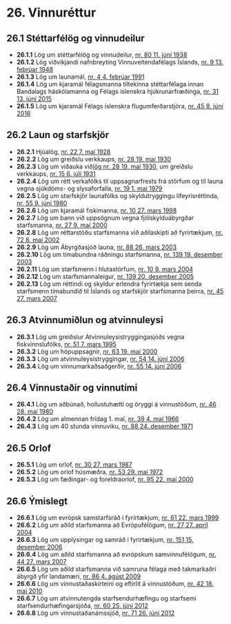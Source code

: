 # 26. Vinnuréttur

## 26.1 Stéttarfélög og vinnudeilur

* __26.1.1__ Lög um stéttarfélög og vinnudeilur, [nr. 80 11. júní 1938](1938080.md)
* __26.1.2__ Lög viðvíkjandi nafnbreyting Vinnuveitendafélags Íslands, [nr. 9 13. febrúar 1948](1948009.md)
* __26.1.3__ Lög um launamál, [nr. 4 4. febrúar 1991](1991004.md)
* __26.1.4__ Lög um kjaramál félagsmanna tiltekinna stéttarfélaga innan Bandalags háskólamanna og Félags íslenskra hjúkrunarfræðinga, [nr. 31 13. júní 2015](2015031.md)
* __26.1.5__ Lög um kjaramál Félags íslenskra flugumferðarstjóra, [nr. 45 8. júní 2016](2016045.md)

## 26.2 Laun og starfskjör

* __26.2.1__ Hjúalög, [nr. 22 7. maí 1928](1928022.md)
* __26.2.2__ Lög um greiðslu verkkaups, [nr. 28 19. maí 1930](1930028.md)
* __26.2.3__ Lög um viðauka við[lög nr. 28 19. maí 1930](1930028.md), um greiðslu verkkaups, [nr. 15 6. júlí 1931](1931015.md)
* __26.2.4__ Lög um rétt verkafólks til uppsagnarfrests frá störfum og til launa vegna sjúkdóms- og slysaforfalla, [nr. 19 1. maí 1979](1979019.md)
* __26.2.5__ Lög um starfskjör launafólks og skyldutryggingu lífeyrisréttinda, [nr. 55 9. júní 1980](1980055.md)
* __26.2.6__ Lög um kjaramál fiskimanna, [nr. 10 27. mars 1998](1998010.md)
* __26.2.7__ Lög um bann við uppsögnum vegna fjölskylduábyrgðar starfsmanna, [nr. 27 9. maí 2000](2000027.md)
* __26.2.8__ Lög um réttarstöðu starfsmanna við aðilaskipti að fyrirtækjum, [nr. 72 8. maí 2002](2002072.md)
* __26.2.9__ Lög um Ábyrgðasjóð launa, [nr. 88 26. mars 2003](2003088.md)
* __26.2.10__ Lög um tímabundna ráðningu starfsmanna, [nr. 139 19. desember 2003](2003139.md)
* __26.2.11__ Lög um starfsmenn í hlutastörfum, [nr. 10 9. mars 2004](2004010.md)
* __26.2.12__ Lög um starfsmannaleigur, [nr. 139 20. desember 2005](2005139.md)
* __26.2.13__ Lög um réttindi og skyldur erlendra fyrirtækja sem senda starfsmenn tímabundið til Íslands og starfskjör starfsmanna þeirra, [nr. 45 27. mars 2007](2007045.md)

## 26.3 Atvinnumiðlun og atvinnuleysi

* __26.3.1__ Lög um greiðslur Atvinnuleysistryggingasjóðs vegna fiskvinnslufólks, [nr. 51 7. mars 1995](1995051.md)
* __26.3.2__ Lög um hópuppsagnir, [nr. 63 19. maí 2000](2000063.md)
* __26.3.3__ Lög um atvinnuleysistryggingar, [nr. 54 14. júní 2006](2006054.md)
* __26.3.4__ Lög um vinnumarkaðsaðgerðir, [nr. 55 14. júní 2006](2006055.md)

## 26.4 Vinnustaðir og vinnutími

* __26.4.1__ Lög um aðbúnað, hollustuhætti og öryggi á vinnustöðum, [nr. 46 28. maí 1980](1980046.md)
* __26.4.2__ Lög um almennan frídag 1. maí, [nr. 39 4. maí 1966](1966039.md)
* __26.4.3__ Lög um 40 stunda vinnuviku, [nr. 88 24. desember 1971](1971088.md)

## 26.5 Orlof

* __26.5.1__ Lög um orlof, [nr. 30 27. mars 1987](1987030.md)
* __26.5.2__ Lög um orlof húsmæðra, [nr. 53 29. maí 1972](1972053.md)
* __26.5.3__ Lög um fæðingar- og foreldraorlof, [nr. 95 22. maí 2000](2000095.md)

## 26.6 Ýmislegt

* __26.6.1__ Lög um evrópsk samstarfsráð í fyrirtækjum, [nr. 61 22. mars 1999](1999061.md)
* __26.6.2__ Lög um aðild starfsmanna að Evrópufélögum, [nr. 27 27. apríl 2004](2004027.md)
* __26.6.3__ Lög um upplýsingar og samráð í fyrirtækjum, [nr. 151 15. desember 2006](2006151.md)
* __26.6.4__ Lög um aðild starfsmanna að evrópskum samvinnufélögum, [nr. 44 27. mars 2007](2007044.md)
* __26.6.5__ Lög um aðild starfsmanna við samruna félaga með takmarkaðri ábyrgð yfir landamæri, [nr. 86 4. ágúst 2009](2009086.md)
* __26.6.6__ Lög um vinnustaðaskírteini og eftirlit á vinnustöðum, [nr. 42 18. maí 2010](2010042.md)
* __26.6.7__ Lög um atvinnutengda starfsendurhæfingu og starfsemi starfsendurhæfingarsjóða, [nr. 60 25. júní 2012](2012060.md)
* __26.6.8__ Lög um vinnustaðanámssjóð, [nr. 71 26. júní 2012](2012071.md)

